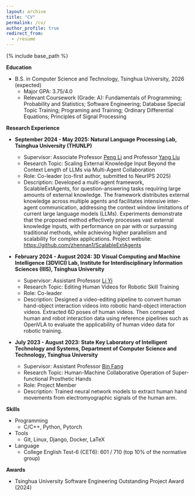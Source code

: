 ```yaml
---
layout: archive
title: "CV"
permalink: /cv/
author_profile: true
redirect_from:
  - /resume
---
```


{% include base_path %}

**Education**

<!-- * Ph.D in Version Control Theory, GitHub University, 2018 (expected) -->
<!-- * M.S. in Jekyll, GitHub University, 2014 -->
* B.S. in Computer Science and Technology, Tsinghua University, 2026 (expected)
  * Major GPA: 3.75/4.0
  * Relevant Coursework (Grade: A): Fundamentals of Programming; Probability and Statistics; Software Engineering; Database Special Topic Training; Programing and Training; Ordinary Differential Equations; Principles of Signal Processing

**Research Experience**

* **September 2024 - May 2025: Natural Language Processing Lab, Tsinghua University (THUNLP)**
  * Supervisor: Associate Professor <a href="https://lpeng.net/">Peng Li</a> and Professor <a href="https://nlp.csai.tsinghua.edu.cn/~ly/">Yang Liu</a>
  * Research Topic: Scaling External Knowledge Input Beyond the Context Length of LLMs via Multi-Agent Collaboration
  * Role: Co-leader (co-first author, submitted to NeurIPS 2025)
  * Description: Developed a multi-agent framework, ScalableExtAgents, for question-answering tasks requiring large amounts of external knowledge. The framework distributes external knowledge across multiple agents and facilitates intensive inter-agent communication, 
addressing the context window limitations of current large language models (LLMs). Experiments demonstrate that the proposed method effectively processes vast external knowledge inputs, with performance on par with or surpassing traditional methods, while achieving higher parallelism and scalability for complex applications. Project website: <a href="https://github.com/zhennan1/ScalableExtAgents">https://github.com/zhennan1/ScalableExtAgents</a>

* **February 2024 - August 2024: 3D Visual Computing and Machine Intelligence (3DVICI) Lab, Institute for Interdisciplinary Information Sciences (IIIS), Tsinghua University**
  * Supervisor: Assistant Professor <a href="https://ericyi.github.io/">Li Yi</a>
  * Research Topic: Editing Human Videos for Robotic Skill Training
  * Role: Co-leader
  * Description: Designed a video-editing pipeline to convert human hand-object interaction videos into robotic hand-object interaction videos. Extracted 6D poses of human videos. Then compared human and robot interaction data using reference pipelines such as OpenVLA to evaluate the applicability of human video data for robotic training.

* **July 2023 - August 2023: State Key Laboratory of Intelligent Technology and Systems, Department of Computer Science and Technology, Tsinghua University**
  * Supervisor: Assistant Professor <a href="https://scholar.google.com/citations?user=5G47IcIAAAAJ&hl=zh-CN">Bin Fang</a>
  * Research Topic: Human-Machine Collaborative Operation of Super-functional Prosthetic Hands
  * Role: Project Member
  * Description: Trained neural network models to extract human hand movements from electromyographic signals of the human arm.

<!-- * Spring 2024: Academic Pages Collaborator
  * GitHub University
  * Duties includes: Updates and improvements to template
  * Supervisor: The Users

* Fall 2015: Research Assistant
  * GitHub University
  * Duties included: Merging pull requests
  * Supervisor: Professor Hub

* Summer 2015: Research Assistant
  * GitHub University
  * Duties included: Tagging issues
  * Supervisor: Professor Git -->
  
**Skills**

* Programming
  * C/C++, Python, Pytorch
* Tools
  * Git, Linux, Django, Docker, LaTeX
* Language
  * College English Test-6 (CET6): 601 / 710 (top 10% of the normative group)

**Awards**

* Tsinghua University Software Engineering Outstanding Project Award (2024)

<!-- Publications
======
  <ul>{% for post in site.publications reversed %}
    {% include archive-single-cv.html %}
  {% endfor %}</ul>
  
Talks
======
  <ul>{% for post in site.talks reversed %}
    {% include archive-single-talk-cv.html  %}
  {% endfor %}</ul>
  
Teaching
======
  <ul>{% for post in site.teaching reversed %}
    {% include archive-single-cv.html %}
  {% endfor %}</ul>
  
Service and leadership
======
* Currently signed in to 43 different slack teams -->

